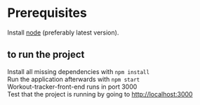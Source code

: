 # Prerequisites
Install [node](https://nodejs.org/en/download/) (preferably latest version). 
## to run the project
Install all missing dependencies with `npm install`  
Run the application afterwards with `npm start`  
Workout-tracker-front-end runs in port 3000  
Test that the project is running by going to <http://localhost:3000>  
